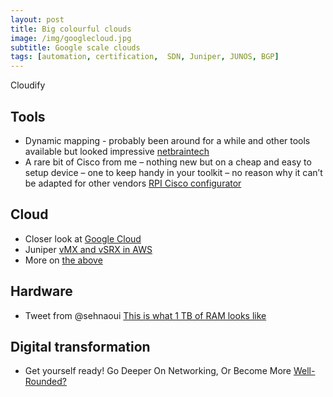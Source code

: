 ```yaml
---
layout: post
title: Big colourful clouds
image: /img/googlecloud.jpg
subtitle: Google scale clouds
tags: [automation, certification,  SDN, Juniper, JUNOS, BGP]
---
```


Cloudify

## Tools

* Dynamic mapping - probably been around for a while and other tools available but looked impressive [netbraintech](http://info.netbraintech.com/dynamic-map-private-demo-twitter4.html?)
* A rare bit of Cisco from me – nothing new but on a cheap and easy to setup device – one to keep handy in your toolkit – no reason why it can’t be adapted for other vendors [RPI Cisco configurator](http://packetpushers.net/raspberry-pi-cisco-configuration-device/)


## Cloud

* Closer look at [Google Cloud](http://markoinsights.com/2016/11/11/google-cloud-update/)
* Juniper [vMX and vSRX in AWS](https://www.sdxcentral.com/articles/news/junipers-virtual-gear-gets-foothold-aws/2016/11/)
* More on [the above](https://forums.juniper.net/t5/The-New-Network/The-World-Deserves-the-Ability-to-Create-Hybrid-Clouds-Securely/ba-p/297607?)


## Hardware

* Tweet from @sehnaoui [This is what 1 TB of RAM looks like](https://t.co/QeiR2P5A66)


## Digital transformation

* Get yourself ready! Go Deeper On Networking, Or Become More [Well-Rounded?](http://packetpushers.net/go-deeper-networking-become-well-rounded/)
